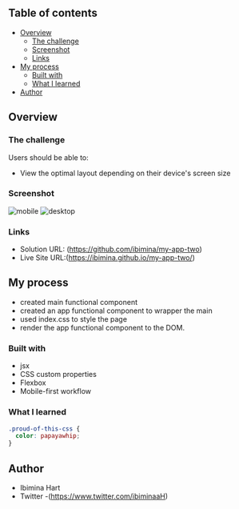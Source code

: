 

## Table of contents

- [Overview](#overview)
  - [The challenge](#the-challenge)
  - [Screenshot](#screenshot)
  - [Links](#links)
- [My process](#my-process)
  - [Built with](#built-with)
  - [What I learned](#what-i-learned)
- [Author](#author)


## Overview

### The challenge

Users should be able to:

- View the optimal layout depending on their device's screen size

### Screenshot

![mobile]()
![desktop]()


### Links

- Solution URL: (https://github.com/ibimina/my-app-two)
- Live Site URL:(https://ibimina.github.io/my-app-two/)

## My process

- created main functional component
- created an app functional component to wrapper the main 
- used index.css to style the page
- render the app functional component to the DOM. 



### Built with

- jsx
- CSS custom properties
- Flexbox
- Mobile-first workflow


### What I learned


```css
.proud-of-this-css {
  color: papayawhip;
}
```




## Author

- Ibimina Hart
- Twitter -(https://www.twitter.com/ibiminaaH)
